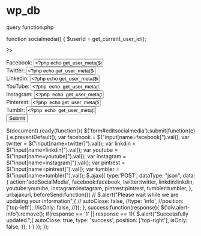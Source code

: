 # wp_db
query
function.php

function socialmedia()
{
    $userId = get_current_user_id();

  ?>

  <form method="post" id="editsocialmedia">
  <div class="row">


  <div class="col-sm-12">
  <div class="form-group">
  <label>Facebook:</label><span> <input type="url" name="facebook" value="<?php echo get_user_meta($userId,'facebook',true); ?> " class="form-control" ></span>
 </div>
  </div>

  <div class="col-sm-12">
  <div class="form-group">
          <label>Twitter:</label><span> <input type="url" name="twitter" value=" <?php echo get_user_meta($userId,'twitter',true);?>" class="form-control" ></span>
        </div>
  </div>
    <div class="col-sm-12">
  <div class="form-group">
          <label>Linkedin:</label><span> <input type="url" name="linkdin" value=" <?php echo get_user_meta($userId,'linkdin',true); ?>" class="form-control" ></span>
        </div>
  </div>
  <div class="col-sm-12">
  <div class="form-group">
          <label>YouTube:</label><span> <input type="url" name="youtube" value=" <?php  echo  get_user_meta($userId,'youtube',true); ?>" class="form-control" ></span>
        </div>
  </div>
  <div class="col-sm-12">
  <div class="form-group"><label>Instagram:</label><span> <input type="url" name="instagram" value=" <?php  echo  get_user_meta($userId,'instagram',true); ?>" class="form-control"></span>
        </div>
  </div>
<div class="col-sm-12">
  <div class="form-group">
  <label>Pinterest:</label><span> <input type="url" name="pintrest" value=" <?php  echo get_user_meta($userId,'pintrest',true); ?>" class="form-control" ></span>
        </div>
  </div>
  <div class="col-sm-12">
  <div class="form-group">
          <label>Tumblr:</label><span> <input type="url" name="tumbler" value=" <?php  echo  get_user_meta($userId,'tumbler',true); ?>" class="form-control" ></span>
        </div>
  </div>

  <div class="form-group">
        <input type="submit" name="submit" value="Submit"> 
  </div>

</div>
</form>
 
<?php
}
add_shortcode( 'socialmedia', 'socialmedia' );


function addSocialMedia(){
     global $current_user;
      get_currentuserinfo();
      $userId = get_current_user_id();
      //echo $userId;
      $facebook = $_POST['facebook'];  
      $twitter = $_POST['twitter'];
      $linkdin = $_POST['linkdin'];
      $youtube = $_POST['youtube'];
      $instagram = $_POST['instagram'];
      $pintrest = $_POST['pintrest'];
      $tumbler = $_POST['tumbler'];

    
       
    $getUserMetaFb = get_user_meta($userId,'facebook',true);
      if(empty($getUserMetaFb)){
            $facebook = add_user_meta($userId,'facebook',$facebook);
      } else {
            $facebook = update_user_meta($userId,'facebook',$facebook);
      }
   

    $getUserMetaTw = get_user_meta($userId,'twitter',true);
      if(empty($getUserMetaTw)){
            $twitter = add_user_meta($userId,'twitter',$twitter);
      } else {
            $twitter = update_user_meta($userId,'twitter',$twitter);
      }

      
    $getUserMetaLi = get_user_meta($userId,'linkdin',true);
      if(empty($getUserMetaLi)){
            $linkdin = add_user_meta($userId,'linkdin',$linkdin);
      } else {
            $linkdin = update_user_meta($userId,'linkdin',$linkdin);
      }


    $getUserMetaYou = get_user_meta($userId,'youtube',true);
      if(empty($getUserMetaYou)){
            $youtube = add_user_meta($userId,'youtube',$youtube);
      } else {
            $youtube = update_user_meta($userId,'youtube',$youtube);
      }

    $getUserMetaIn = get_user_meta($userId,'instagram',true);
      if(empty($getUserMetaIn)){
            $instagram = add_user_meta($userId,'instagram',$instagram);
      } else {
            $instagram = update_user_meta($userId,'instagram',$instagram);
      }

    $getUserMetaPin = get_user_meta($userId,'pintrest',true);
      if(empty($getUserMetaPin)){
            $pintrest = add_user_meta($userId,'pintrest',$pintrest);
      } else {
            $pintrest = update_user_meta($userId,'pintrest',$pintrest);
      }

    $getUserMetaTum = get_user_meta($userId,'tumbler',true);
      if(empty($getUserMetaTum)){
            $tumbler = add_user_meta($userId,'tumbler',$tumbler);
      } else {
            $tumbler = update_user_meta($userId,'tumbler',$tumbler);
      }
      echo 1;
      die();
     
}
add_action('wp_ajax_addSocialMedia', 'addSocialMedia');
add_action('wp_ajax_nopriv_addSocialMedia', 'addSocialMedia');


account.php
------------------
<script type="text/javascript">
$(document).ready(function(){  
 $('form#editsocialmedia').submit(function(e){
            e.preventDefault();
            var facebook =  $("input[name=facebook]").val();
            var twitter =   $("input[name=twitter]").val();
            var linkdin =   $("input[name=linkdin]").val();
            var youtube =   $("input[name=youtube]").val();
            var instagram = $("input[name=instagram]").val();
            var pintrest =  $("input[name=pintrest]").val();
            var tumbler =   $("input[name=tumbler]").val();
   
            $.ajax({
                type:'POST',
                dataType: "json",
                data:{
                    action:'addSocialMedia',
                    facebook:facebook,
                    twitter:twitter,
                    linkdin:linkdin,
                    youtube:youtube,
                    instagram:instagram,
                    pintrest:pintrest,
                    tumbler:tumbler,
                },
                url:ajaxurl,
                beforeSend:function(){
                   // $.alert("Please wait while we are updating your information",{
                       // autoClose: false,
                        //type: 'info',
                        //position: ['top-left'],
                        //isOnly: false,
                    //});
                },
                success:function(response){
                    $('div.alert-info').remove();
                    if(response == '1' || response == 1){
                        $.alert("Successfully updated.",{
                            autoClose: true,
                            type: 'success',
                            position: ['top-right'],
                            isOnly: false,
                        });
                    }     
                }
            });
        });
       </script> 
